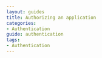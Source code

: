 ```yaml
---
layout: guides
title: Authorizing an application
categories: 
- Authentication
guide: authentication
tags: 
- Authentication
---
```


